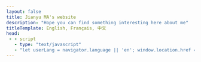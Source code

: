 ```yaml
---
layout: false
title: Jianyu MA's website
description: "Hope you can find something interesting here about me"
titleTemplate: English, Français, 中文
head:
 - - script
   - type: "text/javascript"
   - "let userLang = navigator.language || 'en'; window.location.href = `/${userLang.substring(0, 2)}/`"
---
```

